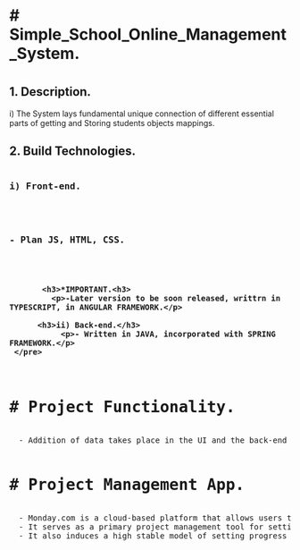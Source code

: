 <h1># Simple_School_Online_Management_System.<h1>
  <h2>1. Description.</h2>
     i) The System lays fundamental unique connection of different essential parts of getting and Storing students objects mappings.
     
  <h2>2. Build Technologies.</h2>
     <pre><h3>i) Front-end.<h3>
         <p>- Plan JS, HTML, CSS.</p>

           <h3>*IMPORTANT.<h3>
             <p>-Later version to be soon released, writtrn in TYPESCRIPT, in ANGULAR FRAMEWORK.</p>
     
          <h3>ii) Back-end.</h3>
               <p>- Written in JAVA, incorporated with SPRING FRAMEWORK.</p>
     </pre>            
<h1># Project Functionality.</h1>
  - Addition of data takes place in the UI and the back-end handles data storage, data retrieval and data web transmissions.

<h1># Project Management App.</h1>
  - Monday.com is a cloud-based platform that allows users to create their own applications and project management software.
  - It serves as a primary project management tool for setting project timeline feature and code status timings and deadlines.
  - It also induces a high stable model of setting progress and success on code base, features, tests for a fast paced software releasing.
